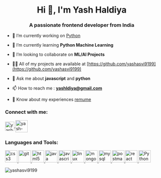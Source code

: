 <h1 align="center">Hi 👋, I'm Yash Haldiya</h1>
<h3 align="center">A passionate frontend developer from India</h3>

- 🔭 I’m currently working on [Python](https://github.com/yashasvi9199/Python)

- 🌱 I’m currently learning **Python Machine Learning**

- 👯 I’m looking to collaborate on **ML/AI Projects**

- 👨‍💻 All of my projects are available at [https://github.com/yashasvi9199](https://github.com/yashasvi9199)

- 💬 Ask me about **javascript** and **python**

- 📫 How to reach me : **yashldiya@gmail.com**

- 📄 Know about my experiences [remume](https://drive.google.com/drive/folders/1mb5qmbJRKGqX6KLDUAeQaDKVfqoNXib1?usp=sharing)

<h3 align="left">Connect with me:</h3>
<p align="left">
  <a href="https://codepen.io/yashasvi9199" target="blank">
    <img align="center" src="https://www.svgrepo.com/show/353582/codepen-icon.svg" alt="yashasvi9199" height="30" width="30" />
  </a>
  <a href="https://linkedin.com/in/www.linkedin.com/in/yash-haldiya-230888165" target="blank">
    <img align="center" src="https://www.svgrepo.com/show/448234/linkedin.svg" alt="yash-haldiya" height="40" width="40" />
  </a>
</p>

<h3 align="left">Languages and Tools:</h3>
<p align="left"> 
<a href="https://www.w3schools.com/css/" target="_blank" rel="noreferrer"> 
  <img src="https://www.svgrepo.com/show/452185/css-3.svg" alt="css3" width="40" height="40"/> 
</a> 
<a href="https://git-scm.com/" target="_blank" rel="noreferrer"> 
  <img src="https://www.vectorlogo.zone/logos/git-scm/git-scm-icon.svg" alt="git" width="40" height="40"/> 
</a> <a href="https://www.w3.org/html/" target="_blank" rel="noreferrer"> 
  <img src="https://www.svgrepo.com/show/349402/html5.svg" alt="html5" width="40" height="40"/> 
</a> <a href="https://www.java.com" target="_blank" rel="noreferrer"> 
  <img src="https://www.svgrepo.com/show/452234/java.svg" alt="java" width="40" height="40"/> 
</a> <a href="https://developer.mozilla.org/en-US/docs/Web/JavaScript" target="_blank" rel="noreferrer"> 
  <img src="https://www.svgrepo.com/show/349419/javascript.svg" alt="javascript" width="40" height="40"/> 
</a> <a href="https://www.linux.org/" target="_blank" rel="noreferrer"> 
  <img src="https://www.svgrepo.com/show/452054/linux.svg" alt="linux" width="40" height="40"/> 
</a> <a href="https://www.mongodb.com/" target="_blank" rel="noreferrer"> 
  <img src="https://www.svgrepo.com/show/439231/mongodb.svg" alt="mongodb" width="40" height="40"/> 
</a> <a href="https://www.mysql.com/" target="_blank" rel="noreferrer"> 
  <img src="https://www.svgrepo.com/show/439233/mysql.svg" alt="mysql" width="40" height="40"/> 
</a> <a href="https://postman.com" target="_blank" rel="noreferrer"> 
  <img src="https://www.svgrepo.com/show/354202/postman-icon.svg" alt="postman" width="40" height="40"/> 
</a> <a href="https://reactjs.org/" target="_blank" rel="noreferrer"> 
  <img src="https://www.svgrepo.com/show/374032/reactjs.svg" alt="react" width="40" height="40"/> 
</a> 
</a> <a href="https://www.python.org/" target="_blank" rel="noreferrer"> 
  <img src="https://www.svgrepo.com/show/376344/python.svg" alt="Python" width="40" height="40"/> 
</a></p>

<p><img align="center" src="https://github-readme-stats.vercel.app/api/top-langs?username=yashasvi9199&show_icons=true&locale=en&layout=compact" alt="yashasvi9199" /></p>

